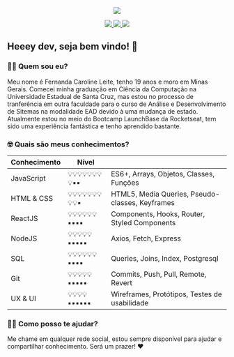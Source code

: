 <p align="center">
  <img src="https://user-images.githubusercontent.com/48728541/87235313-22481b00-c3b1-11ea-92aa-d40a5dd99522.png" />
</p>

<p align="center">
  <a href="https://github.com/Fekleite" alt="GitHub">
    <img src="https://img.shields.io/badge/-GitHub-000?style=flat-square&logo=Github&logoColor=white" />
  </a>
  <a href="https://www.linkedin.com/in/fcleite19/" alt="LinkedIn">
    <img src="https://img.shields.io/badge/-LinkedIn-blue?style=flat-square&logo=Linkedin&logoColor=white" />
  </a>
  <a href="mailto:dev.fernandaleite@gmail.com" alt="Gmail">
    <img src="https://img.shields.io/badge/-Gmail-D54B3D?style=flat-square&logo=Gmail&logoColor=white" />
  </a>
</p>

<h2> Heeey dev, seja bem vindo! 👋</h2>

<h3> 👩‍💻 Quem sou eu? </h3>

Meu nome é Fernanda Caroline Leite, tenho 19 anos e moro em Minas Gerais. Comecei minha graduação em Ciência da Computação na Universidade Estadual de Santa Cruz, mas estou no processo de tranferência em outra faculdade para o curso de Análise e Desenvolvimento de Sitemas na modalidade EAD devido à uma mudança de estado. Atualmente estou no meio do Bootcamp LaunchBase da Rocketseat, tem sido uma experiência fantástica e tenho aprendido bastante.

<h3> 🤓 Quais são meus conhecimentos? </h3>

Conhecimento | Nível              |                   |
-------------|--------------------|------------------------------|
|JavaScript  |💡💡💡💡💡💡💡💡▪️▪️| ES6+, Arrays, Objetos, Classes, Funções|
|HTML & CSS  |💡💡💡💡💡💡💡💡💡▪️| HTML5, Media Queries, Pseudo-classes, Keyframes|
|ReactJS     |💡💡💡💡💡💡▪️▪️▪️▪️| Components, Hooks, Router, Styled Components|
|NodeJS      |💡💡💡💡💡▪️▪️▪️▪️▪️| Axios, Fetch, Express|
|SQL         |💡💡💡💡💡💡▪️▪️▪️▪️| Queries, Joins, Index, Postgresql|
|Git         |💡💡💡💡💡▪️▪️▪️▪️▪️| Commits, Push, Pull, Remote, Revert|
|UX & UI     |💡💡💡💡▪️▪️▪️▪️▪️▪️| Wireframes, Protótipos, Testes de usabilidade|

<h3> 💁🏻 Como posso te ajudar? </h3>

Me chame em qualquer rede social, estou sempre disponível para ajudar e compartilhar conhecimento. Será um prazer! ❤️
